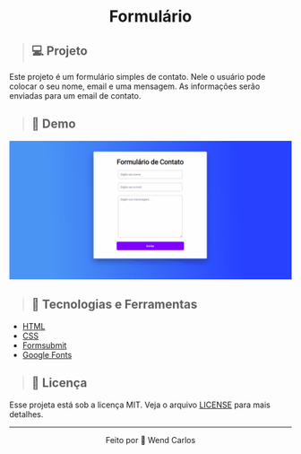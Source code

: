 <h1 align="center">Formulário</h1> 

> ## 💻 Projeto
Este projeto é um formulário simples de contato. Nele o usuário pode colocar o seu nome, email e uma mensagem. As informações serão enviadas para um email de contato.

> ## 📸 Demo
<img src="./assets/formulario.gif">

> ## 🚀 Tecnologias e Ferramentas
* [HTML](https://developer.mozilla.org/pt-BR/docs/Web/HTML)
* [CSS](https://developer.mozilla.org/pt-BR/docs/Web/CSS)
* [Formsubmit](https://formsubmit.co/)
* [Google Fonts](https://fonts.google.com/)

> ## 📝 Licença
Esse projeta está sob a licença MIT. Veja o arquivo [LICENSE](https://github.com/W-Carlos/Formulario/blob/master/LICENSE) para mais detalhes.

---
<p align="center">Feito por 👋 Wend Carlos</p>

